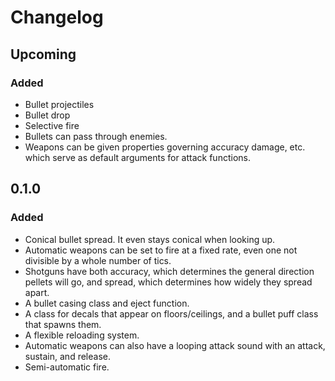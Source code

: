 Changelog
=========

Upcoming
--------
### Added
* Bullet projectiles
* Bullet drop
* Selective fire
* Bullets can pass through enemies.
* Weapons can be given properties governing accuracy damage, etc. which serve
  as default arguments for attack functions.

0.1.0
-----
### Added
* Conical bullet spread. It even stays conical when looking up.
* Automatic weapons can be set to fire at a fixed rate, even one not divisible
  by a whole number of tics.
* Shotguns have both accuracy, which determines the general direction pellets
  will go, and spread, which determines how widely they spread apart.
* A bullet casing class and eject function.
* A class for decals that appear on floors/ceilings, and a bullet puff class
  that spawns them.
* A flexible reloading system.
* Automatic weapons can also have a looping attack sound with an attack,
  sustain, and release.
* Semi-automatic fire.
